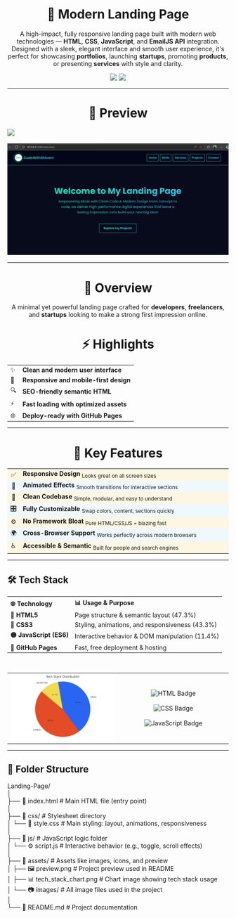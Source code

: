 
<h1 align="center">🚀 Modern Landing Page</h1>

<p align="center">
  A high-impact, fully responsive landing page built with modern web technologies — <b>HTML</b>, <b>CSS</b>, <b>JavaScript</b>, and <b>EmailJS API</b> integration.<br>
  Designed with a sleek, elegant interface and smooth user experience, it's perfect for showcasing <b>portfolios</b>, launching <b>startups</b>, promoting <b>products</b>, or presenting <b>services</b> with style and clarity.
</p>


<p align="center">
  <img src="https://img.shields.io/github/last-commit/ShivamMaurya2002/Landing-Page?style=for-the-badge&color=crimson">
  <img src="https://img.shields.io/github/languages/top/ShivamMaurya2002/Landing-Page?style=for-the-badge">
</p>

---

<h1 align="center"> 📸 Preview  </h1>
<p  align="left"></p><a href="https://shivammaurya2002.github.io/Landing-Page" target="_blank">
    <img src="https://img.shields.io/badge/Live-Demo-green?style=for-the-badge&logo=github">
  </a>
</p>

<p align="center">
  <img src="assets/Home.png" alt="Landing Page Screenshot" width="1000" />
</p>

---

<h1 align="center">📖 Overview</h1>

<p align="center">
  A minimal yet powerful landing page crafted for <b>developers</b>, <b>freelancers</b>, and <b>startups</b> looking to make a strong first impression online.
</p>

<h1 align="center">⚡ Highlights</h1>

<table align="center">
  <tr>
    <td>✨</td>
    <td><strong>Clean and modern user interface</strong></td>
  </tr>
  <tr>
    <td>🎯</td>
    <td><strong>Responsive and mobile-first design</strong></td>
  </tr>
  <tr>
    <td>🔍</td>
    <td><strong>SEO-friendly semantic HTML</strong></td>
  </tr>
  <tr>
    <td>⚡</td>
    <td><strong>Fast loading with optimized assets</strong></td>
  </tr>
  <tr>
    <td>🌐</td>
    <td><strong>Deploy-ready with GitHub Pages</strong></td>
  </tr>
</table>

---

<h1 align="center">🎯 Key Features</h1>

<table align="center" width="90%">
  <tr style="background-color:#fdf6e3;">
    <td width="5%" align="center">✅</td>
    <td><strong>Responsive Design</strong> <sub>Looks great on all screen sizes</sub></td>
  </tr>
  <tr style="background-color:#f0f8ff;">
    <td align="center">🎨</td>
    <td><strong>Animated Effects</strong> <sub>Smooth transitions for interactive sections</sub></td>
  </tr>
  <tr style="background-color:#fdf6e3;">
    <td align="center">🧹</td>
    <td><strong>Clean Codebase</strong> <sub>Simple, modular, and easy to understand</sub></td>
  </tr>
  <tr style="background-color:#f0f8ff;">
    <td align="center">🎛️</td>
    <td><strong>Fully Customizable</strong> <sub>Swap colors, content, sections quickly</sub></td>
  </tr>
  <tr style="background-color:#fdf6e3;">
    <td align="center">⚙️</td>
    <td><strong>No Framework Bloat</strong> <sub>Pure HTML/CSS/JS = blazing fast</sub></td>
  </tr>
  <tr style="background-color:#f0f8ff;">
    <td align="center">🌍</td>
    <td><strong>Cross-Browser Support</strong> <sub>Works perfectly across modern browsers</sub></td>
  </tr>
  <tr style="background-color:#fdf6e3;">
    <td align="center">♿</td>
    <td><strong>Accessible & Semantic</strong> <sub>Built for people and search engines</sub></td>
  </tr>
</table>

---

## 🛠 Tech Stack

<div align="center">

<table>
  <tr>
    <th align="left">🌐 Technology</th>
    <th align="left">📊 Usage & Purpose</th>
  </tr>
  <tr>
    <td><strong>🔶 HTML5</strong></td>
    <td>Page structure & semantic layout (47.3%)</td>
  </tr>
  <tr>
    <td><strong>🔷 CSS3</strong></td>
    <td>Styling, animations, and responsiveness (43.3%)</td>
  </tr>
  <tr>
    <td><strong>🟡 JavaScript (ES6)</strong></td>
    <td>Interactive behavior & DOM manipulation (11.4%)</td>
  </tr>
  <tr>
    <td><strong>🚀 GitHub Pages</strong></td>
    <td>Fast, free deployment & hosting</td>
  </tr>
</table>

<br/>

<table>
  <tr>
    <!-- Left: Chart -->
    <td align="center" width="50%">
      <img src="assets/tech_stack_chart.png" alt="Tech Stack Chart" width="350"/>
    </td>
    <!-- Right: Badges -->
    <td align="center" valign="middle">
      <img src="https://img.shields.io/badge/HTML-47.3%25-orange?style=for-the-badge" alt="HTML Badge"/><br><br>
      <img src="https://img.shields.io/badge/CSS-43.3%25-blue?style=for-the-badge" alt="CSS Badge"/><br><br>
      <img src="https://img.shields.io/badge/JavaScript-11.4%25-yellow?style=for-the-badge" alt="JavaScript Badge"/>
    </td>
  </tr>
</table>

</div>

---

## 📁 Folder Structure

Landing-Page/</br>
│</br>
├── 📄 index.html              # Main HTML file (entry point)</br>
│</br>
├── 📁 css/                    # Stylesheet directory</br>
│   └── 🎨 style.css           # Main styling: layout, animations, responsiveness</br>
│</br>
├── 📁 js/                     # JavaScript logic folder</br>
│   └── ⚙️ script.js           # Interactive behavior (e.g., toggle, scroll effects)</br>
│</br>
├── 📁 assets/                 # Assets like images, icons, and preview</br>
│   ├── 🖼️ preview.png         # Project preview used in README</br>
│   ├── 📊 tech_stack_chart.png # Chart image showing tech stack usage</br>
│   └── 📷 images/             # All image files used in the project</br>
│</br>
└── 📘 README.md               # Project documentation</br>
